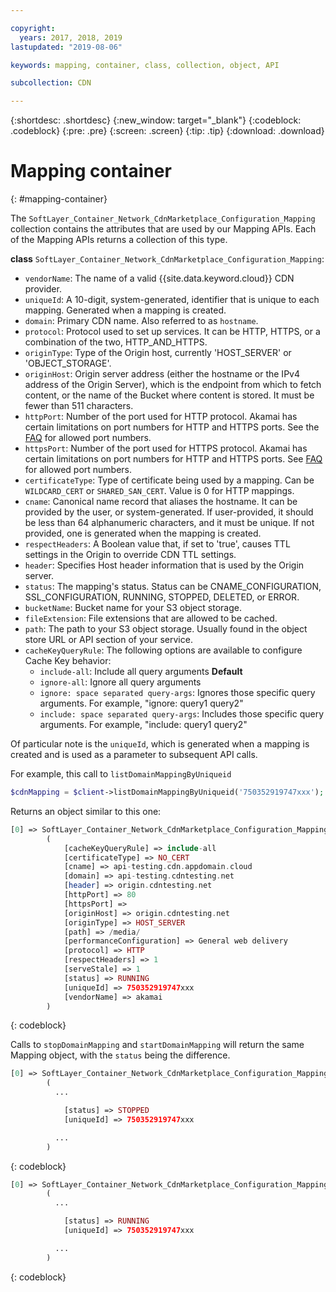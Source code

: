 ```yaml
---

copyright:
  years: 2017, 2018, 2019
lastupdated: "2019-08-06"

keywords: mapping, container, class, collection, object, API

subcollection: CDN

---
```


{:shortdesc: .shortdesc}
{:new_window: target="_blank"}
{:codeblock: .codeblock}
{:pre: .pre}
{:screen: .screen}
{:tip: .tip}
{:download: .download}  

# Mapping container
{: #mapping-container}

The `SoftLayer_Container_Network_CdnMarketplace_Configuration_Mapping` collection contains the attributes that are used by our Mapping APIs. Each of the Mapping APIs returns a collection of this type.

**class** `SoftLayer_Container_Network_CdnMarketplace_Configuration_Mapping`:

* `vendorName`: The name of a valid {{site.data.keyword.cloud}} CDN provider.
* `uniqueId`: A 10-digit, system-generated, identifier that is unique to each mapping. Generated when a mapping is created.
* `domain`: Primary CDN name. Also referred to as `hostname`.
* `protocol`: Protocol used to set up services. It can be HTTP, HTTPS, or a combination of the two, HTTP_AND_HTTPS.
* `originType`: Type of the Origin host, currently 'HOST_SERVER' or 'OBJECT_STORAGE'.
* `originHost`: Origin server address (either the hostname or the IPv4 address of the Origin Server), which is the endpoint from which to fetch content, or the name of the Bucket where content is stored. It must be fewer than 511 characters.
* `httpPort`:  Number of the port used for HTTP protocol. Akamai has certain limitations on port numbers for HTTP and HTTPS ports. See the [FAQ](/docs/CDN?topic=CDN-faqs#are-there-any-restrictions-on-what-http-and-https-port-numbers-are-allowed-for-akamai-) for allowed port numbers.
* `httpsPort`:  Number of the port used for HTTPS protocol. Akamai has certain limitations on port numbers for HTTP and HTTPS ports. See [FAQ](/docs/CDN?topic=CDN-faqs#are-there-any-restrictions-on-what-http-and-https-port-numbers-are-allowed-for-akamai-) for allowed port numbers.
* `certificateType`: Type of certificate being used by a mapping. Can be `WILDCARD_CERT` or `SHARED_SAN_CERT`. Value is 0 for HTTP mappings.
* `cname`: Canonical name record that aliases the hostname. It can be provided by the user, or system-generated. If user-provided, it should be less than 64 alphanumeric characters, and it must be unique. If not provided, one is generated when the mapping is created.
* `respectHeaders`: A Boolean value that, if set to 'true', causes TTL settings in the Origin to override CDN TTL settings.
* `header`: Specifies Host header information that is used by the Origin server.
* `status`: The mapping's status. Status can be CNAME_CONFIGURATION, SSL_CONFIGURATION, RUNNING, STOPPED, DELETED, or ERROR.
* `bucketName`: Bucket name for your S3 object storage.
* `fileExtension`: File extensions that are allowed to be cached.
* `path`: The path to your S3 object storage. Usually found in the object store URL or API section of your service.
* `cacheKeyQueryRule`: The following options are available to configure Cache Key behavior:
  * `include-all`: Include all query arguments **Default**
  * `ignore-all`: Ignore all query arguments
  * `ignore: space separated query-args`: Ignores those specific query arguments. For example, "ignore: query1 query2"
  * `include: space separated query-args`: Includes those specific query arguments. For example, "include: query1 query2"

Of particular note is the `uniqueId`, which is generated when a mapping is created and is used as a parameter to subsequent API calls.

For example, this call to `listDomainMappingByUniqueid`  
```php  
$cdnMapping = $client->listDomainMappingByUniqueid('750352919747xxx');  
```

Returns an object similar to this one:

```php  
[0] => SoftLayer_Container_Network_CdnMarketplace_Configuration_Mapping Object
        (
            [cacheKeyQueryRule] => include-all
            [certificateType] => NO_CERT
            [cname] => api-testing.cdn.appdomain.cloud
            [domain] => api-testing.cdntesting.net
            [header] => origin.cdntesting.net
            [httpPort] => 80
            [httpsPort] =>
            [originHost] => origin.cdntesting.net
            [originType] => HOST_SERVER
            [path] => /media/
            [performanceConfiguration] => General web delivery
            [protocol] => HTTP
            [respectHeaders] => 1
            [serveStale] => 1
            [status] => RUNNING
            [uniqueId] => 750352919747xxx
            [vendorName] => akamai
        )

```
{: codeblock}

Calls to `stopDomainMapping` and `startDomainMapping` will return the same Mapping object, with the `status` being the difference.

```php  
[0] => SoftLayer_Container_Network_CdnMarketplace_Configuration_Mapping Object
        (
          ...

            [status] => STOPPED
            [uniqueId] => 750352919747xxx

          ...
        )

```
{: codeblock}

```php  
[0] => SoftLayer_Container_Network_CdnMarketplace_Configuration_Mapping Object
        (
          ...

            [status] => RUNNING
            [uniqueId] => 750352919747xxx

          ...
        )

```
{: codeblock}
